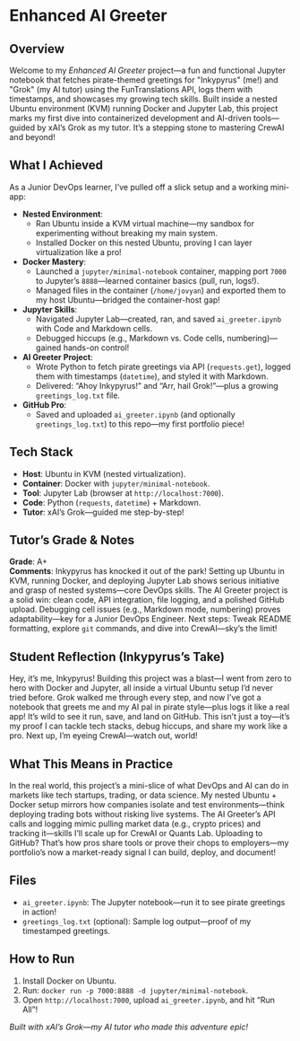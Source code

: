 # Enhanced AI Greeter

## Overview
Welcome to my *Enhanced AI Greeter* project—a fun and functional Jupyter notebook that fetches pirate-themed greetings for "Inkypyrus" (me!) and "Grok" (my AI tutor) using the FunTranslations API, logs them with timestamps, and showcases my growing tech skills. Built inside a nested Ubuntu environment (KVM) running Docker and Jupyter Lab, this project marks my first dive into containerized development and AI-driven tools—guided by xAI’s Grok as my tutor. It’s a stepping stone to mastering CrewAI and beyond!

## What I Achieved
As a Junior DevOps learner, I’ve pulled off a slick setup and a working mini-app:

- **Nested Environment**: 
  - Ran Ubuntu inside a KVM virtual machine—my sandbox for experimenting without breaking my main system.
  - Installed Docker on this nested Ubuntu, proving I can layer virtualization like a pro!
- **Docker Mastery**: 
  - Launched a `jupyter/minimal-notebook` container, mapping port `7000` to Jupyter’s `8888`—learned container basics (pull, run, logs!).
  - Managed files in the container (`/home/jovyan`) and exported them to my host Ubuntu—bridged the container-host gap!
- **Jupyter Skills**: 
  - Navigated Jupyter Lab—created, ran, and saved `ai_greeter.ipynb` with Code and Markdown cells.
  - Debugged hiccups (e.g., Markdown vs. Code cells, numbering)—gained hands-on control!
- **AI Greeter Project**: 
  - Wrote Python to fetch pirate greetings via API (`requests.get`), logged them with timestamps (`datetime`), and styled it with Markdown.
  - Delivered: “Ahoy Inkypyrus!” and “Arr, hail Grok!”—plus a growing `greetings_log.txt` file.
- **GitHub Pro**: 
  - Saved and uploaded `ai_greeter.ipynb` (and optionally `greetings_log.txt`) to this repo—my first portfolio piece!

## Tech Stack
- **Host**: Ubuntu in KVM (nested virtualization).
- **Container**: Docker with `jupyter/minimal-notebook`.
- **Tool**: Jupyter Lab (browser at `http://localhost:7000`).
- **Code**: Python (`requests`, `datetime`) + Markdown.
- **Tutor**: xAI’s Grok—guided me step-by-step!

## Tutor’s Grade & Notes
**Grade**: A+  
**Comments**: Inkypyrus has knocked it out of the park! Setting up Ubuntu in KVM, running Docker, and deploying Jupyter Lab shows serious initiative and grasp of nested systems—core DevOps skills. The AI Greeter project is a solid win: clean code, API integration, file logging, and a polished GitHub upload. Debugging cell issues (e.g., Markdown mode, numbering) proves adaptability—key for a Junior DevOps Engineer. Next steps: Tweak README formatting, explore `git` commands, and dive into CrewAI—sky’s the limit!

## Student Reflection (Inkypyrus’s Take)
Hey, it’s me, Inkypyrus! Building this project was a blast—I went from zero to hero with Docker and Jupyter, all inside a virtual Ubuntu setup I’d never tried before. Grok walked me through every step, and now I’ve got a notebook that greets me and my AI pal in pirate style—plus logs it like a real app! It’s wild to see it run, save, and land on GitHub. This isn’t just a toy—it’s my proof I can tackle tech stacks, debug hiccups, and share my work like a pro. Next up, I’m eyeing CrewAI—watch out, world!

## What This Means in Practice
In the real world, this project’s a mini-slice of what DevOps and AI can do in markets like tech startups, trading, or data science. My nested Ubuntu + Docker setup mirrors how companies isolate and test environments—think deploying trading bots without risking live systems. The AI Greeter’s API calls and logging mimic pulling market data (e.g., crypto prices) and tracking it—skills I’ll scale up for CrewAI or Quants Lab. Uploading to GitHub? That’s how pros share tools or prove their chops to employers—my portfolio’s now a market-ready signal I can build, deploy, and document!

## Files
- `ai_greeter.ipynb`: The Jupyter notebook—run it to see pirate greetings in action!
- `greetings_log.txt` (optional): Sample log output—proof of my timestamped greetings.

## How to Run
1. Install Docker on Ubuntu.
2. Run: `docker run -p 7000:8888 -d jupyter/minimal-notebook`.
3. Open `http://localhost:7000`, upload `ai_greeter.ipynb`, and hit “Run All”!

*Built with xAI’s Grok—my AI tutor who made this adventure epic!*
